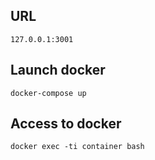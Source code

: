 ## URL

```
127.0.0.1:3001
```

## Launch docker

```
docker-compose up
```

## Access to docker

```
docker exec -ti container bash
```
